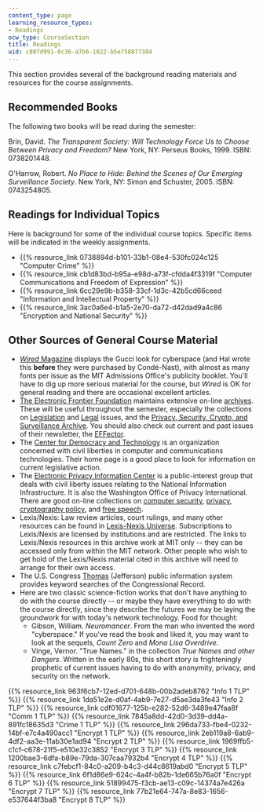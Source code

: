 ```yaml
---
content_type: page
learning_resource_types:
- Readings
ocw_type: CourseSection
title: Readings
uid: c807d991-0c36-a7b6-1022-b5e758877384
---
```


This section provides several of the background reading materials and resources for the course assignments.

Recommended Books
-----------------

The following two books will be read during the semester:

Brin, David. _The Transparent Society: Will Technology Force Us to Choose Between Privacy and Freedom?_ New York, NY: Perseus Books, 1999. ISBN: 0738201448.

O'Harrow, Robert. _No Place to Hide: Behind the Scenes of Our Emerging Surveillance Society_. New York, NY: Simon and Schuster, 2005. ISBN: 0743254805.

Readings for Individual Topics
------------------------------

Here is background for some of the individual course topics. Specific items will be indicated in the weekly assignments.

*   {{% resource_link 0738894d-b101-33b1-08e4-530fc024c125 "Computer Crime" %}}
*   {{% resource_link cb1d83bd-b95a-e98d-a73f-cfdda4f3319f "Computer Communications and Freedom of Expression" %}}
*   {{% resource_link 6cc29e9b-b358-33cf-1d3c-42b5cd66ceed "Information and Intellectual Property" %}}
*   {{% resource_link 3ac0a6e4-b1a5-2e70-da72-d42dad9a4c86 "Encryption and National Security" %}}

Other Sources of General Course Material
----------------------------------------

*   [_Wired_ Magazine](http://www.wired.com/wired/) displays the Gucci look for cyberspace (and Hal wrote this **before** they were purchased by Condé-Nast), with almost as many fonts per issue as the MIT Admissions Office's publicity booklet. You'll have to dig up more serious material for the course, but _Wired_ is OK for general reading and there are occasional excellent articles.
*   [The Electronic Frontier Foundation](http://www.eff.org/) maintains extensive on-line [archives](http://www.eff.org/). These will be useful throughout the semester, especially the collections on [Legislation](https://www.eff.org/timeline-category/legislation) and [Legal](https://www.eff.org/work) issues, and the [Privacy, Security, Crypto, and Surveillance Archive](https://www.eff.org/issues/privacy). You should also check out current and past issues of their newsletter, the [EFFector](http://www.eff.org/effector/).
*   The [Center for Democracy and Technology](http://www.cdt.org/) is an organization concerned with civil liberties in computer and communications technologies. Their home page is a good place to look for information on current legislative action.
*   The [Electronic Privacy Information Center](http://www.epic.org/) is a public-interest group that deals with civil liberty issues relating to the National Information Infrastructure. It is also the Washington Office of Privacy International. There are good on-line collections on [computer security](http://www.epic.org/security/), [privacy](http://www.epic.org/privacy/), [cryptography policy](http://www.epic.org/crypto/), and [free speech](http://www.epic.org/free_speech/).
*   Lexis/Nexis: Law review articles, court rulings, and many other resources can be found in [Lexis-Nexis Universe](http://www.lexisnexis.com/sg/nanyangpoly/index.html). Subscriptions to Lexis/Nexis are licensed by institutions and are restricted. The links to Lexis/Nexis resources in this archive work at MIT only -- they can be accessed only from within the MIT network. Other people who wish to get hold of the Lexis/Nexis material cited in this archive will need to arrange for their own access.
*   The U.S. Congress [Thomas](http://thomas.loc.gov/home/thomas.html) (Jefferson) public information system provides keyword searches of the Congressional Record.
*   Here are two classic science-fiction works that don't have anything to do with the course directly -- or maybe they have everything to do with the course directly, since they describe the futures we may be laying the groundwork for with today's network technology. Food for thought:
    *   Gibson, William. _Neuromancer_. From the man who invented the word "cyberspace." If you've read the book and liked it, you may want to look at the sequels, _Count Zero_ and _Mona Lisa Overdrive_.
    *   Vinge, Vernor. "True Names." in the collection _True Names and other Dangers_. Written in the early 80s, this short story is frighteningly prophetic of current issues having to do with anonymity, privacy, and security on the network.

{{% resource_link 963f6cb7-12ed-d701-648b-00b2adeb8762 "Info 1 TLP" %}} {{% resource_link 1da51e2e-d0af-4ab9-7e27-d5ae3da3fe43 "Info 2 TLP" %}} {{% resource_link cdf01677-125b-e282-52d6-3489e47faa8f "Comm 1 TLP" %}} {{% resource_link 7845a8dd-42d0-3d39-dd4a-891fc18635d3 "Crime 1 TLP" %}} {{% resource_link 296da733-fbe4-0232-14bf-e7c4a490acc1 "Encrypt 1 TLP" %}} {{% resource_link 2eb119a8-6ab9-4df2-aa3e-11ab30e1ad94 "Encrypt 2 TLP" %}} {{% resource_link 1969ffb5-c1cf-c678-21f5-e510e32c3852 "Encrypt 3 TLP" %}} {{% resource_link 1200bae3-6dfa-b89e-79da-307caa7932b4 "Encrypt 4 TLP" %}} {{% resource_link c7febcf1-84c0-a209-b4c3-d44c8619abd0 "Encrypt 5 TLP" %}} {{% resource_link 6f1d86e9-624c-4a4f-b82b-1de665b76a0f "Encrypt 6 TLP" %}} {{% resource_link 51899475-f3cb-ae13-c09c-14374a7e426a "Encrypt 7 TLP" %}} {{% resource_link 77b21e64-747a-8e83-1656-e537644f3ba8 "Encrypt 8 TLP" %}}